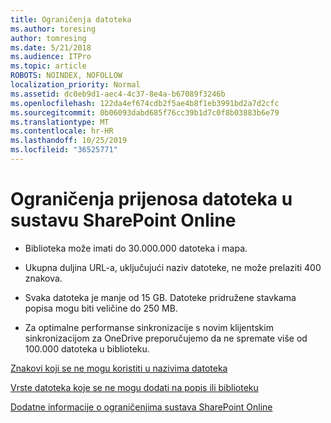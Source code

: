 ```yaml
---
title: Ograničenja datoteka
ms.author: toresing
author: tomresing
ms.date: 5/21/2018
ms.audience: ITPro
ms.topic: article
ROBOTS: NOINDEX, NOFOLLOW
localization_priority: Normal
ms.assetid: dc0eb9d1-aec4-4c37-8e4a-b67089f3246b
ms.openlocfilehash: 122da4ef674cdb2f5ae4b8f1eb3991bd2a7d2cfc
ms.sourcegitcommit: 0b06093dabd685f76cc39b1d7c0f8b03883b6e79
ms.translationtype: MT
ms.contentlocale: hr-HR
ms.lasthandoff: 10/25/2019
ms.locfileid: "36525771"
---
```

# <a name="file-upload-limits-in-sharepoint-online"></a>Ograničenja prijenosa datoteka u sustavu SharePoint Online

- Biblioteka može imati do 30.000.000 datoteka i mapa.
    
- Ukupna duljina URL-a, uključujući naziv datoteke, ne može prelaziti 400 znakova.
    
- Svaka datoteka je manje od 15 GB. Datoteke pridružene stavkama popisa mogu biti veličine do 250 MB.
    
- Za optimalne performanse sinkronizacije s novim klijentskim sinkronizacijom za OneDrive preporučujemo da ne spremate više od 100.000 datoteka u biblioteku. 
    
[Znakovi koji se ne mogu koristiti u nazivima datoteka](https://go.microsoft.com/fwlink/?linkid=866430)
  
[Vrste datoteka koje se ne mogu dodati na popis ili biblioteku](https://go.microsoft.com/fwlink/?linkid=273757)
  
[Dodatne informacije o ograničenjima sustava SharePoint Online](https://go.microsoft.com/fwlink/?linkid=271273)
  

